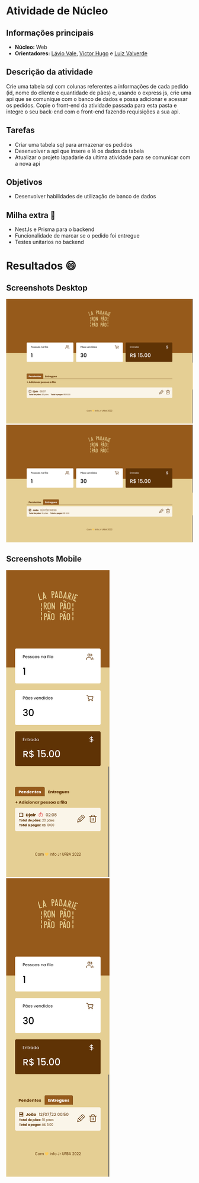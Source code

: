 # Atividade de Núcleo

## Informações principais

- **Núcleo:** Web
- **Orientadores:** [Lávio Vale](https://gitlab.com/lavio), [Victor Hugo](https://gitlab.com/victorhsmsantos) e [Luiz Valverde](https://gitlab.com/luiz2003)

## Descrição da atividade

Crie uma tabela sql com colunas referentes a informações de cada pedido (id, nome do cliente e quantidade de pães) e, usando o express js, crie uma api que se comunique com o banco de dados e possa adicionar e acessar os pedidos.
Copie o front-end da atividade passada para esta pasta e integre o seu back-end com o front-end fazendo requisições a sua api.

## Tarefas

- Criar uma tabela sql para armazenar os pedidos
- Desenvolver a api que insere e lê os dados da tabela
- Atualizar o projeto lapadarie da ultima atividade para se comunicar com a nova api

## Objetivos

- Desenvolver habilidades de utilização de banco de dados

## Milha extra :rocket:

- NestJs e Prisma para o backend
- Funcionalidade de marcar se o pedido foi entregue
- Testes unitarios no backend

# Resultados :smile:

## Screenshots Desktop

<img src="docs/desktopPrint1.png" alt="Screenshots das telas Desktop">
<img src="docs/desktopPrint2.png" alt="Screenshots das telas Desktop">

## Screenshots Mobile

<img src="docs/mobilePrint1.png" alt="Screenshots das telas Mobile">
<img src="docs/mobilePrint2.png" alt="Screenshots das telas Mobile">
